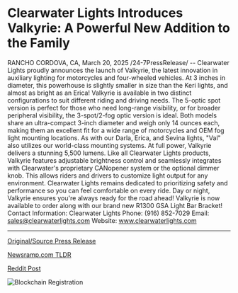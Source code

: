 # Clearwater Lights Introduces Valkyrie: A Powerful New Addition to the Family

RANCHO CORDOVA, CA, March 20, 2025 /24-7PressRelease/ -- Clearwater Lights proudly announces the launch of Valkyrie, the latest innovation in auxiliary lighting for motorcycles and four-wheeled vehicles. At 3 inches in diameter, this powerhouse is slightly smaller in size than the Keri lights, and almost as bright as an Erica!  Valkyrie is available in two distinct configurations to suit different riding and driving needs. The 5-optic spot version is perfect for those who need long-range visibility, or for broader peripheral visibility, the 3-spot/2-fog optic version is ideal. Both models share an ultra-compact 3-inch diameter and weigh only 14 ounces each, making them an excellent fit for a wide range of motorcycles and OEM fog light mounting locations. As with our Darla, Erica, and Sevina lights, "Val" also utilizes our world-class mounting systems.   At full power, Valkyrie delivers a stunning 5,500 lumens. Like all Clearwater Lights products, Valkyrie features adjustable brightness control and seamlessly integrates with Clearwater's proprietary CANopener system or the optional dimmer knob. This allows riders and drivers to customize light output for any environment.   Clearwater Lights remains dedicated to prioritizing safety and performance so you can feel comfortable on every ride. Day or night, Valkyrie ensures you're always ready for the road ahead!   Valkyrie is now available to order along with our brand new R1300 GSA Light Bar Bracket!   Contact Information: Clearwater Lights  Phone: (916) 852-7029  Email: sales@clearwaterlights.com  Website: www.clearwaterlights.com 

---

[Original/Source Press Release](https://www.24-7pressrelease.com/press-release/520767/clearwater-lights-introduces-valkyrie-a-powerful-new-addition-to-the-family)
                    

[Newsramp.com TLDR](https://newsramp.com/curated-news/clearwater-lights-launches-valkyrie-the-ultimate-auxiliary-lighting-solution-for-motorcycles/95c90e69009b50bb7b95bddd9ca6356f) 

 



[Reddit Post](https://www.reddit.com/r/Business_NewsRamp/comments/1jfjdz3/clearwater_lights_launches_valkyrie_the_ultimate/) 



![Blockchain Registration](https://cdn.newsramp.app/24-7PressRelease/qrcode/253/20/mailYBpK.webp)